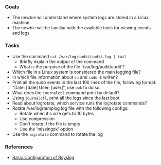 
### Goals
- The newbie will understand where system logs are stored in a Linux machine
- The newbie will be familiar with the available tools for viewing events and logs 

### Tasks
- Use the command `cat /var/log/audit/audit.log | tail`
  - Briefly explain the output of the command
  - What is the purpose of the file '/var/log/audit/audit'?
- Which file in a Linux system is considered the main logging file?
- In which file information about `su` and `sudo` is writen?
- Print all the sudo events in the last 100 lines of the file, following format: "Date: [date] User: [user]", use `awk` to do so.
- What does the `journalctl` command print by default?
- Using `journalctl`, print all the logs since the last boot
- Read about logrotate, which service runs the logrotate commands?
- Rotate /var/log/templog log file with the following configs:
  - Rotate when it's size gets to 10 bytes
  - Use compression
  - Don't rotate if the file is empty
  - Use the 'missingok' option
- Use the `logrotate` command to rotate the log

### References
- [Basic Configuration of Rsyslog](https://access.redhat.com/documentation/en-us/red_hat_enterprise_linux/7/html/system_administrators_guide/s1-basic_configuration_of_rsyslog)